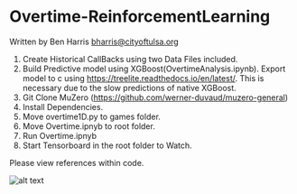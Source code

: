 # Overtime-ReinforcementLearning
Written by Ben Harris
bharris@cityoftulsa.org

1. Create Historical CallBacks using two Data Files included.
2. Build Predictive model using XGBoost(OvertimeAnalysis.ipynb). Export model to c using https://treelite.readthedocs.io/en/latest/. This is necessary due to the slow predictions of native XGBoost.
3. Git Clone MuZero (https://github.com/werner-duvaud/muzero-general) 
4. Install Dependencies.
5. Move overtime1D.py to games folder. 
6. Move Overtime.ipnyb to root folder. 
7. Run Overtime.ipnyb
8. Start Tensorboard in the root folder to Watch. 

Please view references within code. 

![alt text](https://github.com/jamesbenharris/Overtime-ReinforcementLearning/blob/master/results/ConfusionMatrix.png)
